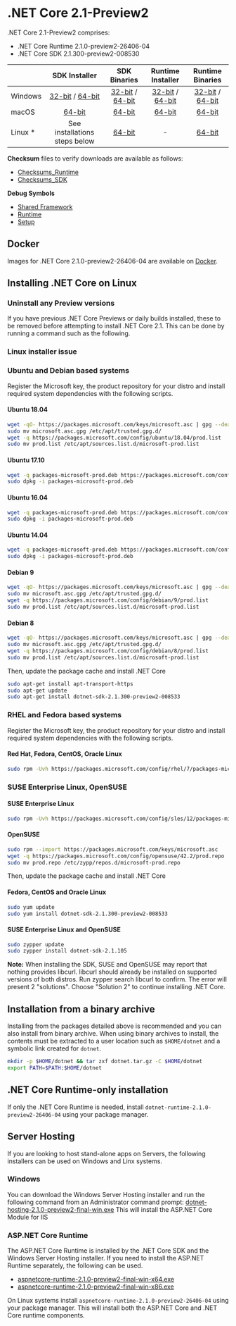 # .NET Core 2.1-Preview2

.NET Core 2.1-Preview2 comprises:

* .NET Core Runtime 2.1.0-preview2-26406-04
* .NET Core SDK 2.1.300-preview2-008530

|         | SDK Installer                                         | SDK Binaries                                                         | Runtime Installer                                                  | Runtime Binaries                                                   |
| ------- | :---------------------------------------------------: | :-------------------------------------------------------------------:| :----------------------------------------------------------------: | :----------------------------------------------------------------: |
| Windows | [32-bit](https://download.microsoft.com/download/3/7/C/37C0D2E3-2056-4F9A-A67C-14DEFBD70F06/dotnet-sdk-2.1.300-preview2-008530-win-x86.exe) / [64-bit](https://download.microsoft.com/download/3/7/C/37C0D2E3-2056-4F9A-A67C-14DEFBD70F06/dotnet-sdk-2.1.300-preview2-008530-win-x64.exe)  | [32-bit](https://download.microsoft.com/download/3/7/C/37C0D2E3-2056-4F9A-A67C-14DEFBD70F06/dotnet-sdk-2.1.300-preview2-008530-win-x86.zip) / [64-bit](https://download.microsoft.com/download/3/7/C/37C0D2E3-2056-4F9A-A67C-14DEFBD70F06/dotnet-sdk-2.1.300-preview2-008530-win-x64.zip) | [32-bit](https://download.microsoft.com/download/9/0/F/90F8F18D-CD21-4A79-ACDC-AF4CB95F490C/dotnet-runtime-2.1.0-preview2-26406-04-win-x86.exe) / [64-bit](https://download.microsoft.com/download/9/0/F/90F8F18D-CD21-4A79-ACDC-AF4CB95F490C/dotnet-runtime-2.1.0-preview2-26406-04-win-x64.exe) | [32-bit](https://download.microsoft.com/download/9/0/F/90F8F18D-CD21-4A79-ACDC-AF4CB95F490C/dotnet-runtime-2.1.0-preview2-26406-04-win-x86.zip) / [64-bit](https://download.microsoft.com/download/9/0/F/90F8F18D-CD21-4A79-ACDC-AF4CB95F490C/dotnet-runtime-2.1.0-preview2-26406-04-win-x64.zip) |
| macOS   | [64-bit](https://download.microsoft.com/download/3/7/C/37C0D2E3-2056-4F9A-A67C-14DEFBD70F06/dotnet-sdk-2.1.300-preview2-008530-osx-x64.pkg)  | [64-bit](https://download.microsoft.com/download/3/7/C/37C0D2E3-2056-4F9A-A67C-14DEFBD70F06/dotnet-sdk-2.1.300-preview2-008530-osx-x64.tar.gz)| [64-bit](https://download.microsoft.com/download/9/0/F/90F8F18D-CD21-4A79-ACDC-AF4CB95F490C/dotnet-runtime-2.1.0-preview2-26406-04-osx-x64.pkg)      | [64-bit](https://download.microsoft.com/download/9/0/F/90F8F18D-CD21-4A79-ACDC-AF4CB95F490C/dotnet-runtime-2.1.0-preview2-26406-04-osx-x64.tar.gz)   |
| Linux * | See installations steps below                         | [64-bit](https://download.microsoft.com/download/3/7/C/37C0D2E3-2056-4F9A-A67C-14DEFBD70F06/dotnet-sdk-2.1.300-preview2-008530-linux-x64.tar.gz)     | -                                                                  | [64-bit](https://download.microsoft.com/download/9/0/F/90F8F18D-CD21-4A79-ACDC-AF4CB95F490C/dotnet-runtime-2.1.0-preview2-26406-04-linux-x64.tar.gz) |

**Checksum** files to verify downloads are available as follows:
* [Checksums_Runtime](https://builds.dotnet.microsoft.com/dotnet/checksums/2.1.0-preview2-26406-04-runtime-sha.txt)
* [Checksums_SDK](https://builds.dotnet.microsoft.com/dotnet/checksums/2.1.300-preview2-008530-sdk-sha.txt)

**Debug Symbols**
* [Shared Framework](https://download.microsoft.com/download/9/0/F/90F8F18D-CD21-4A79-ACDC-AF4CB95F490C/coreclr-2.1-preview2-symbols.zip)
* [Runtime](https://download.microsoft.com/download/9/0/F/90F8F18D-CD21-4A79-ACDC-AF4CB95F490C/corefx-2.1-preview2-symbols.zip)
* [Setup](https://download.microsoft.com/download/9/0/F/90F8F18D-CD21-4A79-ACDC-AF4CB95F490C/core-setup-2.1-preview2-symbols.zip)

## Docker

Images for .NET Core 2.1.0-preview2-26406-04 are available on [Docker](https://hub.docker.com/r/microsoft/dotnet/).

## Installing .NET Core on Linux

### Uninstall any Preview versions

If you have previous .NET Core Previews or daily builds installed, these to be removed before attempting to install .NET Core 2.1. This can be done by running a command such as the following.

### Linux installer issue

### Ubuntu and Debian based systems

Register the Microsoft key, the product repository for your distro and install required system dependencies with the following scripts.

#### Ubuntu 18.04

```bash
wget -qO- https://packages.microsoft.com/keys/microsoft.asc | gpg --dearmor > microsoft.asc.gpg
sudo mv microsoft.asc.gpg /etc/apt/trusted.gpg.d/
wget -q https://packages.microsoft.com/config/ubuntu/18.04/prod.list
sudo mv prod.list /etc/apt/sources.list.d/microsoft-prod.list
```

#### Ubuntu 17.10

```bash
wget -q packages-microsoft-prod.deb https://packages.microsoft.com/config/ubuntu/17.10/packages-microsoft-prod.deb
sudo dpkg -i packages-microsoft-prod.deb
```

#### Ubuntu 16.04

```bash
wget -q packages-microsoft-prod.deb https://packages.microsoft.com/config/ubuntu/16.04/packages-microsoft-prod.deb
sudo dpkg -i packages-microsoft-prod.deb
```

#### Ubuntu 14.04

```bash
wget -q packages-microsoft-prod.deb https://packages.microsoft.com/config/ubuntu/14.04/packages-microsoft-prod.deb
sudo dpkg -i packages-microsoft-prod.deb
```

#### Debian 9

```bash
wget -qO- https://packages.microsoft.com/keys/microsoft.asc | gpg --dearmor > microsoft.asc.gpg
sudo mv microsoft.asc.gpg /etc/apt/trusted.gpg.d/
wget -q https://packages.microsoft.com/config/debian/9/prod.list
sudo mv prod.list /etc/apt/sources.list.d/microsoft-prod.list
```

#### Debian 8

```bash
wget -qO- https://packages.microsoft.com/keys/microsoft.asc | gpg --dearmor > microsoft.asc.gpg
sudo mv microsoft.asc.gpg /etc/apt/trusted.gpg.d/
wget -q https://packages.microsoft.com/config/debian/8/prod.list
sudo mv prod.list /etc/apt/sources.list.d/microsoft-prod.list
 ```

Then, update the package cache and install .NET Core

```bash
sudo apt-get install apt-transport-https
sudo apt-get update
sudo apt-get install dotnet-sdk-2.1.300-preview2-008533
```

### RHEL and Fedora based systems

Register the Microsoft key, the product repository for your distro and install required system dependencies with the following scripts.

#### Red Hat, Fedora, CentOS, Oracle Linux

```bash
sudo rpm -Uvh https://packages.microsoft.com/config/rhel/7/packages-microsoft-prod.rpm
```

### SUSE Enterprise Linux, OpenSUSE

#### SUSE Enterprise Linux

```bash
sudo rpm -Uvh https://packages.microsoft.com/config/sles/12/packages-microsoft-prod.rpm
```

#### OpenSUSE

```bash
sudo rpm --import https://packages.microsoft.com/keys/microsoft.asc
wget -q https://packages.microsoft.com/config/opensuse/42.2/prod.repo
sudo mv prod.repo /etc/zypp/repos.d/microsoft-prod.repo
```

Then, update the package cache and install .NET Core

#### Fedora, CentOS and Oracle Linux

```bash
sudo yum update
sudo yum install dotnet-sdk-2.1.300-preview2-008533
```

#### SUSE Enterprise Linux and OpenSUSE

```bash
sudo zypper update
sudo zypper install dotnet-sdk-2.1.105
```

**Note:** When installing the SDK, SUSE and OpenSUSE may report that nothing provides libcurl. libcurl should already be installed on supported versions of both distros. Run zypper search libcurl to confirm. The error will present 2 "solutions". Choose "Solution 2" to continue installing .NET Core.

## Installation from a binary archive

Installing from the packages detailed above is recommended and you can also install from binary archive. When using binary archives to install, the contents must be extracted to a user location such as `$HOME/dotnet` and a symbolic link created for `dotnet`.

```bash
mkdir -p $HOME/dotnet && tar zxf dotnet.tar.gz -C $HOME/dotnet
export PATH=$PATH:$HOME/dotnet
```

## .NET Core Runtime-only installation

If only the .NET Core Runtime is needed, install `dotnet-runtime-2.1.0-preview2-26406-04` using your package manager.

## Server Hosting

If you are looking to host stand-alone apps on Servers, the following installers can be used on Windows and Linx systems.

### Windows

You can download the Windows Server Hosting installer and run the following command from an Administrator command prompt:
[dotnet-hosting-2.1.0-preview2-final-win.exe](https://download.microsoft.com/download/9/0/F/90F8F18D-CD21-4A79-ACDC-AF4CB95F490C/dotnet-hosting-2.1.0-preview2-final-win.exe)
This will install the ASP.NET Core Module for IIS

### ASP.NET Core Runtime

The ASP.NET Core Runtime is installed by the .NET Core SDK and the Windows Server Hosting installer. If you need to install the ASP.NET Runtime separately, the following can be used.

* [aspnetcore-runtime-2.1.0-preview2-final-win-x64.exe](https://download.microsoft.com/download/9/0/F/90F8F18D-CD21-4A79-ACDC-AF4CB95F490C/aspnetcore-runtime-2.1.0-preview2-final-win-x64.exe)
* [aspnetcore-runtime-2.1.0-preview2-final-win-x86.exe](https://download.microsoft.com/download/9/0/F/90F8F18D-CD21-4A79-ACDC-AF4CB95F490C/aspnetcore-runtime-2.1.0-preview2-final-win-x86.exe)

On Linux systems install `aspnetcore-runtime-2.1.0-preview2-26406-04` using your package manager. This will install both the ASP.NET Core and .NET Core runtime components.
